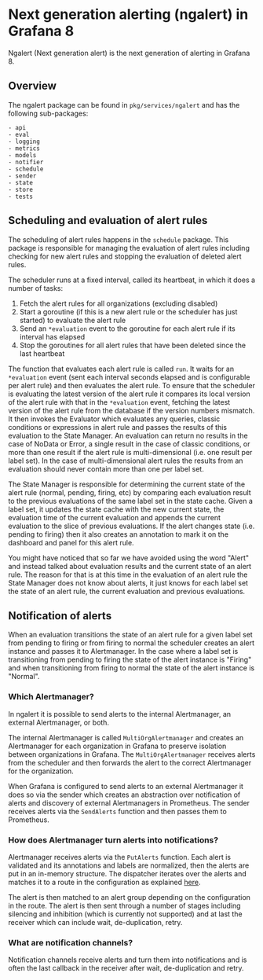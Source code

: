 # Next generation alerting (ngalert) in Grafana 8

Ngalert (Next generation alert) is the next generation of alerting in Grafana 8.

## Overview

The ngalert package can be found in `pkg/services/ngalert` and has the following sub-packages:

    - api
    - eval
    - logging
    - metrics
    - models
    - notifier
    - schedule
    - sender
    - state
    - store
    - tests

## Scheduling and evaluation of alert rules

The scheduling of alert rules happens in the `schedule` package. This package is responsible for managing the evaluation
of alert rules including checking for new alert rules and stopping the evaluation of deleted alert rules.

The scheduler runs at a fixed interval, called its heartbeat, in which it does a number of tasks:

1. Fetch the alert rules for all organizations (excluding disabled)
2. Start a goroutine (if this is a new alert rule or the scheduler has just started) to evaluate the alert rule
3. Send an `*evaluation` event to the goroutine for each alert rule if its interval has elapsed
4. Stop the goroutines for all alert rules that have been deleted since the last heartbeat

The function that evaluates each alert rule is called `run`. It waits for an `*evaluation` event (sent each
interval seconds elapsed and is configurable per alert rule) and then evaluates the alert rule. To ensure that the
scheduler is evaluating the latest version of the alert rule it compares its local version of the alert rule with that
in the `*evaluation` event, fetching the latest version of the alert rule from the database if the version numbers
mismatch. It then invokes the Evaluator which evaluates any queries, classic conditions or expressions in alert rule
and passes the results of this evaluation to the State Manager. An evaluation can return no results in the case of
NoData or Error, a single result in the case of classic conditions, or more than one result if the alert rule is
multi-dimensional (i.e. one result per label set). In the case of multi-dimensional alert rules the results from an
evaluation should never contain more than one per label set.

The State Manager is responsible for determining the current state of the alert rule (normal, pending, firing, etc) by
comparing each evaluation result to the previous evaluations of the same label set in the state cache. Given a label set,
it updates the state cache with the new current state, the evaluation time of the current evaluation and appends the
current evaluation to the slice of previous evaluations. If the alert changes state (i.e. pending to firing)
then it also creates an annotation to mark it on the dashboard and panel for this alert rule.

You might have noticed that so far we have avoided using the word "Alert" and instead talked about evaluation results
and the current state of an alert rule. The reason for that is at this time in the evaluation of an alert rule the
State Manager does not know about alerts, it just knows for each label set the state of an alert rule, the current
evaluation and previous evaluations.

## Notification of alerts

When an evaluation transitions the state of an alert rule for a given label set from pending to firing or from firing
to normal the scheduler creates an alert instance and passes it to Alertmanager. In the case where a label set is
transitioning from pending to firing the state of the alert instance is "Firing" and when transitioning from firing to
normal the state of the alert instance is "Normal".

### Which Alertmanager?

In ngalert it is possible to send alerts to the internal Alertmanager, an external Alertmanager, or both.

The internal Alertmanager is called `MultiOrgAlertmanager` and creates an Alertmanager for each organization in
Grafana to preserve isolation between organizations in Grafana. The `MultiOrgAlertmanager` receives alerts from the
scheduler and then forwards the alert to the correct Alertmanager for the organization.

When Grafana is configured to send alerts to an external Alertmanager it does so via the sender which creates an
abstraction over notification of alerts and discovery of external Alertmanagers in Prometheus. The sender receives
alerts via the `SendAlerts` function and then passes them to Prometheus.

### How does Alertmanager turn alerts into notifications?

Alertmanager receives alerts via the `PutAlerts` function. Each alert is validated and its annotations and labels are
normalized, then the alerts are put in an in-memory structure. The dispatcher iterates over the alerts and matches
it to a route in the configuration as explained [here](https://prometheus.io/docs/alerting/latest/configuration/#route).

The alert is then matched to an alert group depending on the configuration in the route. The alert is then sent through
a number of stages including silencing and inhibition (which is currently not supported) and at last the receiver which can include wait, de-duplication,
retry.

### What are notification channels?

Notification channels receive alerts and turn them into notifications and is often the last callback in the receiver
after wait, de-duplication and retry.
